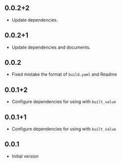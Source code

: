 ## 0.0.2+2

- Update dependencies.

## 0.0.2+1

- Update dependencies and documents.

## 0.0.2

- Fixed mistake the format of `build.yaml` and Readme

## 0.0.1+2

- Configure dependencies for using with `built_value`

## 0.0.1+1

- Configure dependencies for using with `built_value`

## 0.0.1

- Initial version
